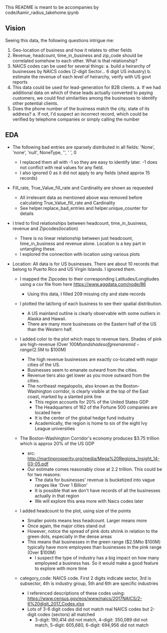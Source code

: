 This README is meant to be accompanies by code/Aamir_radius_takehome.ipynb

## Vision
Seeing this data, the following questions intrigue me:
1. Geo-location of business and how it relates to other fields
2. Revenue, headcount, time_in_business and zip_code should be correlated somehow to each other. What is that relationship?
3. NAICS codes can be used for several things:
    a. build a heirarchy of businesses by NAICS codes (2-digit Sector... 6 digit US industry)
    b. estimate the revenue of each level of heirarchy, verify with US govt reports
4. This data could be used for lead-generation for B2B clients.
    a. If we had additional data on which of these leads actually converted to paying customers, we could find similarities among the businesses to identify other potential clients.
5. Does the phone number of the business match the city, state of its address?
  a. If not, I'd suspect an incorrect record, which could be verified by telephone companies or simply calling the number

## EDA

* The following bad entries are sparsely distributed in all fields: 'None', 'none', 'null', NoneType, '', ' ', 0
  * I replaced them all with -1 so they are easy to identify later. -1 does not conflict with real values for any field.
  * I also ignored 0 as it did not apply to any fields (shed approx 15 records)

* Fill_rate, True_Value_fill_rate and Cardinality are shown as requested
  * All irrelevant data as mentioned above was removed before calculating True_Value_fill_rate and Cardinality
  * See helper.replace_bad_entries and helper.unique_counter for details

* I tried to find relationships between headcount, time_in_business, revenue and Zipcodes(location)
  * There is no linear relationship between just headcount, time_in_business and revenue alone. Location is a key part in untangling these.
  * I explored the connection with location using various plots

* Location: All data is for US businesses. There are about 10 records that belong to Puerto Rico and US Virgin Islands. I ignored them.
  * I mapped the Zipcodes to their corresponding Latitudes/Longitudes using a csv file from here https://www.aggdata.com/node/86
    * Using this data, I filled 209 missing city and state records

  * I plotted the lat/long of each business to see their spatial distribution.
    * A US mainland outline is clearly observable with some outliers in Alaska and Hawaii.
    * There are many more businesses on the Eastern half of the US than the Western half.

  * I added color to the plot which maps to revenue tiers. Shades of pink are high-revenue (Over $100M) and shades of green are mid-range ($2.5M to $100M)
    * The high revenue businesses are exactly co-located with major cities of the US.
    * Businesses seem to emanate outward from the cities.
    * Revenue tiers also get lower as you move outward from the cities.
    * The northeast megalopolis, also known as the Boston-Washington corridor, is clearly visible at the top of the East coast, marked by a slanted pink line
      * This region accounts for 20% of the United States GDP
      * The Headquarters of 162 of the Fortune 500 companies are located here
      * It is the center of the global hedge fund industry
      * Academically, the region is home to six of the eight Ivy League universities

  * The Boston-Washington Corridor's economy produces $3.75 trillion which is approx 20% of the US GDP
    * src: http://martinprosperity.org/media/Mega%20Regions_Insight_14-03-05.pdf
    * Our estimate comes reasonably close at 2.2 trillion. This could be for two reasons:
      * The data for businesses' revenue is bucketized into vague ranges like 'Over 1 Billion'
      * It is possible that we don't have records of all the businesses actually in that region
      * We will explore this area more with Naics codes later

  * I added headcount to the plot, using size of the points
    * Smaller points means less headcount. Larger means more
    * Once again, the major cities stand out
    * However, notice the spread of pink dots shrink in relation to the green dots, especially in the dense areas
    * This means that businesses in the green range (\$2.5Mto \$100M) typically have more employees than businesses in the pink range (Over \$100M)
      * I suspect the type of industry has a big impact on how many employeed a business has. So it would make a good feature to explore with more time

  * category_code: NAICS code. First 2 digits indicate sector, 3rd is subsector, 4th is industry group, 5th and 6th are specific industries
    * I referenced descriptions of these codes using: https://www.census.gov/eos/www/naics/2017NAICS/2-6%20digit_2017_Codes.xlsx
    * Lots of 3-6 digit codes did not match real NAICS codes but 2-digit codes (sectors) all matched
      * 3-digit: 190,414 did not match, 4-digit: 350,089 did not match, 5-digit: 605,680, 6-digit: 694,956 did not match
